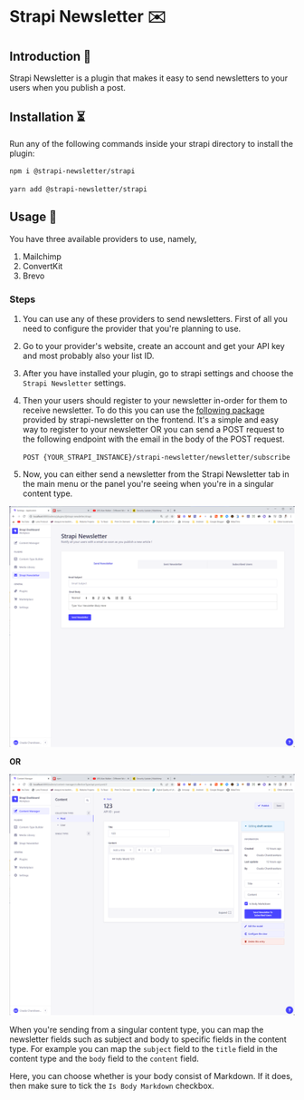 # Strapi Newsletter ✉️

## Introduction 📖

Strapi Newsletter is a plugin that makes it easy to send newsletters to your users when you publish a post.

## Installation ⏳

Run any of the following commands inside your strapi directory to install the plugin:

```
npm i @strapi-newsletter/strapi

yarn add @strapi-newsletter/strapi
```

## Usage 💄

You have three available providers to use, namely,

1. Mailchimp
2. ConvertKit
3. Brevo

### Steps

1. You can use any of these providers to send newsletters. First of all you need to configure the provider that you're planning to use.

2. Go to your provider's website, create an account and get your API key and most probably also your list ID.

3. After you have installed your plugin, go to strapi settings and choose the `Strapi Newsletter` settings.

4. Then your users should register to your newsletter in-order for them to receive newsletter. To do this you can use the [following package](https://npmjs.com/package/@strapi-newsletter/react) provided by strapi-newsletter on the frontend. It's a simple and easy way to register to your newsletter OR you can send a POST request to the following endpoint with the email in the body of the POST request.

   `POST {YOUR_STRAPI_INSTANCE}/strapi-newsletter/newsletter/subscribe`

5. Now, you can either send a newsletter from the Strapi Newsletter tab in the main menu or the panel you're seeing when you're in a singular content type.

![Strapi Newsletter Admin](/images/strapi-newsletter-admin.png)

**OR**

![Strapi Newsletter Singular Content Type](/images/strapi-newsletter-singular.png)

When you're sending from a singular content type, you can map the newsletter fields such as subject and body to specific fields in the content type. For example you can map the `subject` field to the `title` field in the content type and the `body` field to the `content` field.

Here, you can choose whether is your body consist of Markdown. If it does, then make sure to tick the `Is Body Markdown` checkbox.
